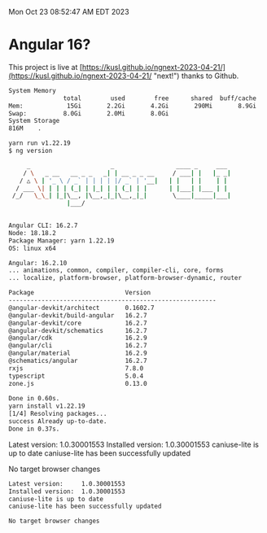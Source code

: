 Mon Oct 23 08:52:47 AM EDT 2023

# Angular 16?


This project is live at [https://kusl.github.io/ngnext-2023-04-21/](https://kusl.github.io/ngnext-2023-04-21/ "next!") thanks to Github.

```bash
System Memory
               total        used        free      shared  buff/cache   available
Mem:            15Gi       2.2Gi       4.2Gi       290Mi       8.9Gi        12Gi
Swap:          8.0Gi       2.0Mi       8.0Gi
System Storage
816M	.
```
```bash
yarn run v1.22.19
$ ng version

     _                      _                 ____ _     ___
    / \   _ __   __ _ _   _| | __ _ _ __     / ___| |   |_ _|
   / △ \ | '_ \ / _` | | | | |/ _` | '__|   | |   | |    | |
  / ___ \| | | | (_| | |_| | | (_| | |      | |___| |___ | |
 /_/   \_\_| |_|\__, |\__,_|_|\__,_|_|       \____|_____|___|
                |___/
    

Angular CLI: 16.2.7
Node: 18.18.2
Package Manager: yarn 1.22.19
OS: linux x64

Angular: 16.2.10
... animations, common, compiler, compiler-cli, core, forms
... localize, platform-browser, platform-browser-dynamic, router

Package                         Version
---------------------------------------------------------
@angular-devkit/architect       0.1602.7
@angular-devkit/build-angular   16.2.7
@angular-devkit/core            16.2.7
@angular-devkit/schematics      16.2.7
@angular/cdk                    16.2.9
@angular/cli                    16.2.7
@angular/material               16.2.9
@schematics/angular             16.2.7
rxjs                            7.8.0
typescript                      5.0.4
zone.js                         0.13.0
    
Done in 0.60s.
yarn install v1.22.19
[1/4] Resolving packages...
success Already up-to-date.
Done in 0.37s.
```
Latest version:     1.0.30001553
Installed version:  1.0.30001553
caniuse-lite is up to date
caniuse-lite has been successfully updated

No target browser changes
```bash
Latest version:     1.0.30001553
Installed version:  1.0.30001553
caniuse-lite is up to date
caniuse-lite has been successfully updated

No target browser changes
```
```bash
